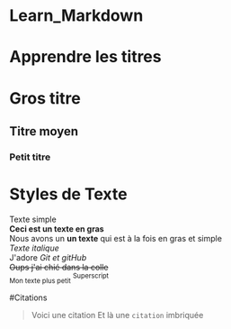 # Learn_Markdown

# Apprendre les titres
# Gros titre
## Titre moyen
### Petit titre

# Styles de Texte
Texte simple  
**Ceci est un texte en gras**  
Nous avons un __un texte__ qui est à la fois en gras et simple  
*Texte italique*  
J'adore *Git et gitHub*  
~~Oups j'ai chié dans la colle~~  
<sub>Mon texte plus petit</sub>
<sup>Superscript</sup>  

#Citations
> Voici une citation
Et là une `citation` imbriquée
